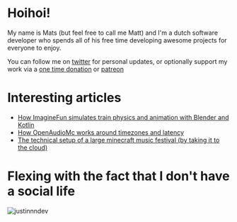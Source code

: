 # Hoihoi!
My name is Mats (but feel free to call me Matt) and I'm a dutch software developer who spends all of his free time developing awesome projects for everyone to enjoy.

You can follow me on [twitter](https://twitter.com/Mindgamesnl) for personal updates, or optionally support my work via a [one time donation](https://donate.craftmend.com/) or [patreon](https://www.patreon.com/mindgamesnl)

# Interesting articles
 - [How ImagineFun simulates train physics and animation with Blender and Kotlin](https://mindgamesnl.medium.com/imagine-fun-imagineering-how-the-trains-tick-db489792a1cd)
 - [How OpenAudioMc works around timezones and latency](https://mindgamesnl.medium.com/how-openaudiomc-handles-near-perfect-music-and-voice-synchronization-642579d1da20?source=follow_footer---------1----------------------------)
 - [The technical setup of a large minecraft music festival (by taking it to the cloud)](https://mindgamesnl.medium.com/minecraft-at-scale-what-not-to-do-cda8cf803eca) 

# Flexing with the fact that I don't have a social life
<p><img align="center" src="https://github-readme-streak-stats.herokuapp.com/?user=Mindgamesnl&theme=dark" alt="justinnndev" /></p>
